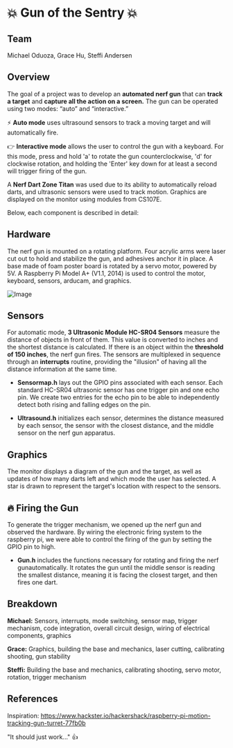 # :boom: Gun of the Sentry :boom:

## Team
Michael Oduoza, Grace Hu, Steffi Andersen

## Overview
The goal of a project was to develop an **automated nerf gun** that can **track a target** and **capture all the action on a screen.**   The gun can be operated using two modes: “auto” and “interactive.”

:zap: **Auto mode** uses ultrasound sensors to track a moving target and will automatically fire.

:point_right: **Interactive mode** allows the user to control the gun with a keyboard. For this mode, press and hold 'a' to rotate the gun counterclockwise, 'd' for clockwise rotation, and holding the 'Enter' key down for at least a second will trigger firing of the gun.

A **Nerf Dart Zone Titan** was used due to its ability to automatically reload darts, and ultrasonic sensors were used to track motion. Graphics are displayed on the monitor using modules from CS107E. 

Below, each component is described in detail:

## Hardware

The nerf gun is mounted on a rotating platform. Four acrylic arms were laser cut out to hold and stabilize the gun, and adhesives anchor it in place. A base made of foam poster board is rotated by a servo motor, powered by 5V. A Raspberry Pi Model A+ (V1.1, 2014) is used to control the motor, keyboard, sensors, arducam, and graphics.  

![Image](https://github.com/cs107e/sandersen12-mcoduoza-gracehu0405-project/blob/master/gun.jpeg)

## Sensors
For automatic mode, **3 Ultrasonic Module HC-SR04 Sensors** measure the distance of objects in front of them. This value is converted to inches and the shortest distance is calculated. If there is an object within the **threshold of 150 inches**, the nerf gun fires. The sensors are multiplexed in sequence through an **interrupts** routine, providing the "illusion" of having all the distance information at the same time. 

- **Sensormap.h** lays out the GPIO pins associated with each sensor. Each standard HC-SR04 ultrasonic sensor has one trigger pin and one echo pin. We create two entries for the echo pin to be able to independently detect both rising and falling edges on the pin.

- **Ultrasound.h** initializes each sensor, determines the distance measured by each sensor, the sensor with the closest distance, and the middle sensor on the nerf gun apparatus.

## Graphics

The monitor displays a diagram of the gun and the target, as well as updates of how many darts left and which mode the user has selected.  A star is drawn to represent the target's location with respect to the sensors.  

## :fire: Firing the Gun

To generate the trigger mechanism, we opened up the nerf gun and observed the hardware. By wiring the electronic firing system to the raspberry pi, we were able to control the firing of the gun by setting the GPIO pin to high.

- **Gun.h** includes the functions necessary for rotating and firing the nerf gunautomatically.  It rotates the gun until the middle sensor is reading the smallest distance, meaning it is facing the closest target, and then fires one dart.

## Breakdown

**Michael:** Sensors, interrupts, mode switching, sensor map, trigger mechanism, code integration, overall circuit design, wiring of electrical components, graphics

**Grace:** Graphics, building the base and mechanics, laser cutting, calibrating shooting, gun stability

**Steffi:** Building the base and mechanics, calibrating shooting, servo motor, rotation, trigger mechanism

## References

Inspiration: https://www.hackster.io/hackershack/raspberry-pi-motion-tracking-gun-turret-77fb0b

"It should just work..." :+1:
